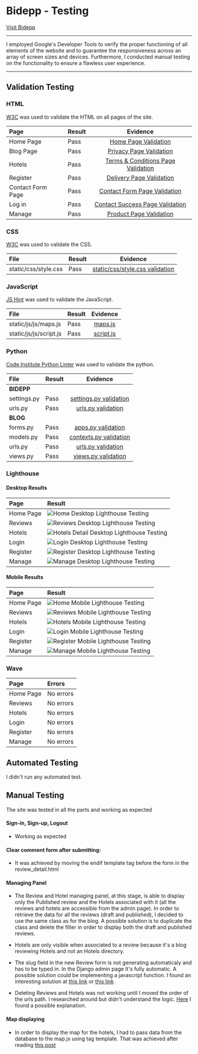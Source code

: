 # Bidepp - Testing



[Visit Bidepp](https://bidepp-cc1716a9edf6.herokuapp.com/)

---

I employed Google's Developer Tools to verify the proper functioning of all elements of the website and to guarantee the responsiveness across an array of screen sizes and devices. Furthermore, I conducted manual testing on the functionality to ensure a flawless user experience.

---

## Validation Testing

### HTML

[W3C](https://validator.w3.org/) was used to validate the HTML on all pages of the site.

| Page | Result | Evidence |
| :--- | :--- | :---: |
| Home Page | Pass| [Home Page Validation]() |
| Blog Page | Pass | [Privacy Page Validation]() |
| Hotels | Pass | [Terms & Conditions Page Validation]() |
| Register | Pass | [Delivery Page Validation]() |
| Contact Form Page | Pass | [Contact Form Page Validation](https://validator.w3.org/nu/?doc=https%3A%2F%2Fseaside-sewing.herokuapp.com%2Fcontact%2F)|
| Log in| Pass | [Contact Success Page Validation](documentation/testing/validation/html/contact-success-validation.png) |
| Manage | Pass |[Product Page Validation](https://validator.w3.org/nu/?showsource=yes&doc=https%3A%2F%2Fseaside-sewing.herokuapp.com%2Fproducts%2F%3Fcategory%3Dby_the_metre) |


### CSS

[W3C](https://validator.w3.org/) was used to validate the CSS.

| File | Result | Evidence |
| :--- | :--- | :---: |
| static/css/style.css | Pass | [static/css/style.css validation](documentation/testing/validation/css/base-validation.png) |


### JavaScript

[JS Hint](https://jshint.com/) was used to validate the JavaScript.

| File | Result | Evidence |
| :--- | :--- | :---: |
| static/js/js/maps.js | Pass | [maps.js](documentation/testing/validation/js/checkout-stripe-elements-validation.png) |
| static/js/js/script.js  | Pass |[script.js](documentation/testing/validation/js/profiles-countryfield-validation.png) |

### Python

[Code Institute Python Linter](https://pep8ci.herokuapp.com/) was used to validate the python.

| File | Result | Evidence |
| :--- | :--- | :---: |
| **BIDEPP** |
| settings.py | Pass | [settings.py validation](documentation/testing/validation/python/settings-validation.png) |
| urls.py | Pass | [urls.py validation](documentation/testing/validation/python/seaside_sewing-urls-validation.png) |
| **BLOG** |
| forms.py | Pass | [apps.py validation](documentation/testing/validation/python/bag-apps-validation.png) |
| models.py | Pass | [contexts.py validation](documentation/testing/validation/python/bag-contexts-validation.png) |
| urls.py | Pass | [urls.py validation](documentation/testing/validation/python/bag-urls-validation.png) |
| views.py | Pass | [views.py validation](documentation/testing/validation/python/bag-views-validation.png) |

### Lighthouse
#### Desktop Results

| Page | Result |
| :--- | :--- |
| Home Page | ![Home Desktop Lighthouse Testing](documentation/testing/lighthouse/home-desk-lh-val.png) |
| Reviews | ![Reviews Desktop Lighthouse Testing](documentation/testing/lighthouse/products-desk-lh-val.png) |
| Hotels | ![Hotels Detail Desktop Lighthouse Testing](documentation/testing/lighthouse/product-detail-desk-lh-val.png) |
| Login | ![Login Desktop Lighthouse Testing](documentation/testing/lighthouse/add-product-desk-lh-val.png) |
| Register | ![Register Desktop Lighthouse Testing](documentation/testing/lighthouse/edit-product-desk-lh-val.png) |
| Manage | ![Manage Desktop Lighthouse Testing](documentation/testing/lighthouse/bag-desk-lh-val.png) |

#### Mobile Results

| Page | Result |
| :--- | :--- |
| Home Page | ![Home Mobile Lighthouse Testing](documentation/testing/lighthouse/home-desk-lh-val.png) |
| Reviews | ![Reviews Mobile Lighthouse Testing](documentation/testing/lighthouse/products-desk-lh-val.png) |
| Hotels | ![Hotels Mobile Lighthouse Testing](documentation/testing/lighthouse/product-detail-desk-lh-val.png) |
| Login | ![Login Mobile Lighthouse Testing](documentation/testing/lighthouse/add-product-desk-lh-val.png) |
| Register | ![Register Mobile Lighthouse Testing](documentation/testing/lighthouse/edit-product-desk-lh-val.png) |
| Manage | ![Manage Mobile Lighthouse Testing](documentation/testing/lighthouse/bag-desk-lh-val.png) |

### Wave

| Page | Errors |
| :--- | :--- |
| Home Page | No errors|
| Reviews | No errors |
| Hotels | No errors |
| Login | No errors |
| Register | No errors |
| Manage | No errors |

## Automated Testing

I didn't run any automated test.

## Manual Testing
The site was tested in all the parts and working as expected

#### Sign-in, Sign-up, Logout 
- Working as expected


#### Clear comment form after submitting:
- It was achieved by moving the endif template tag before the form in the review_detail.html

#### Managing Panel
- The Review and Hotel managing panel, at this stage, is able to display only the Published review and the Hotels associated with it (all the reviews and hotels are accessible from the admin page). In order to retrieve the data for all the reviews (draft and published), I decided to use the same class as for the blog. A possible solution is to duplicate the class and delete the filter in order to display both the draft and published reviews.

- Hotels are only visible when associated to a review because it's a blog reviewing Hotels and not an Hotels directory.

- The slug field in the new Review form is not generating automaticaly and has to be typed in. In the Django admin page It's fully automatic. A possible solution could be implementing a javascript function. I found an interesting solution at [this link](https://gist.github.com/codeguy/6684588) or [this link](https://stackoverflow.com/questions/12098319/how-add-a-pre-populated-field-to-a-form-submission-in-django-like-in-admin)

- Deleting Reviews and Hotels was not working until I moved the order of the urls path. I researched around but didn't understand the logic.
[Here](https://stackoverflow.com/questions/36429144/page-not-found-404-no-post-matches-the-given-query) I found a possible explanation.

#### Map displaying
- In order to display the map for the hotels, I had to pass data from the database to the map.js using tag template. That was achieved after reading [this post](https://stackoverflow.com/questions/28516101/django-how-to-pass-template-variable-to-javascript-onclick-routine)



